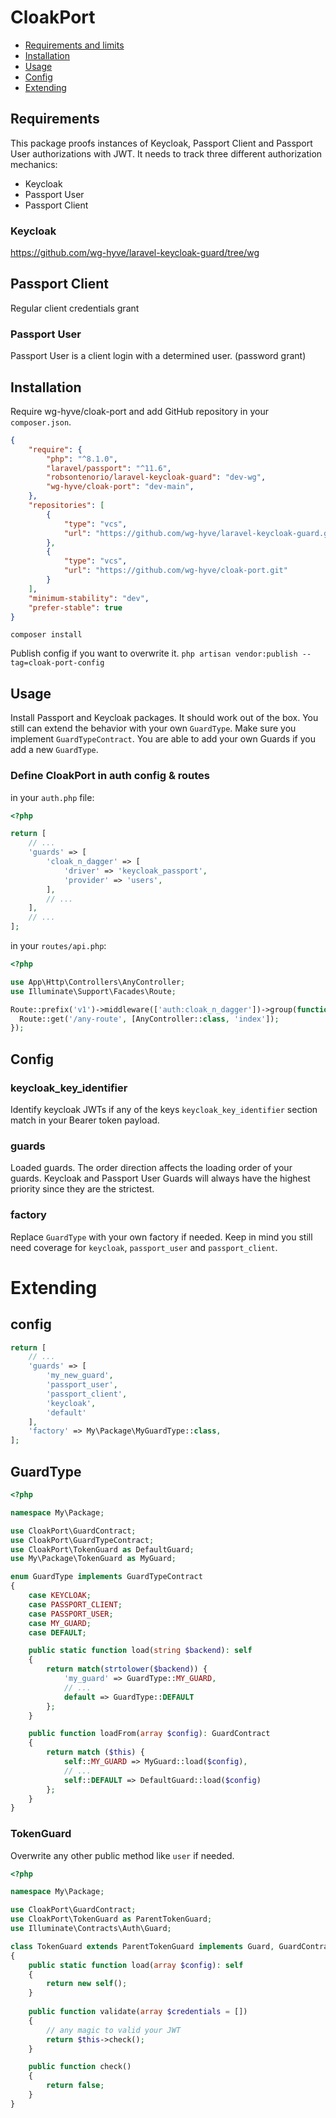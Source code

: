 # CloakPort
- [Requirements and limits](#requirements)
- [Installation](#installation)
- [Usage](#usage)
- [Config](#config)
- [Extending](#extending)

## Requirements

This package proofs instances of Keycloak, Passport Client and Passport User authorizations with JWT.
It needs to track three different authorization mechanics:
- Keycloak
- Passport User
- Passport Client

### Keycloak
https://github.com/wg-hyve/laravel-keycloak-guard/tree/wg


## Passport Client
Regular client credentials grant

### Passport User
Passport User is a client login with a determined user. (password grant)  

## Installation
Require wg-hyve/cloak-port and add GitHub repository in your `composer.json`.
``` json
{
    "require": {
        "php": "^8.1.0",
        "laravel/passport": "^11.6",
        "robsontenorio/laravel-keycloak-guard": "dev-wg",
        "wg-hyve/cloak-port": "dev-main",
    },
    "repositories": [
        {
            "type": "vcs",
            "url": "https://github.com/wg-hyve/laravel-keycloak-guard.git"
        },
        {
            "type": "vcs",
            "url": "https://github.com/wg-hyve/cloak-port.git"
        }
    ],
    "minimum-stability": "dev",
    "prefer-stable": true
}
```
`composer install`

Publish config if you want to overwrite it. `php artisan vendor:publish --tag=cloak-port-config`

## Usage
Install Passport and Keycloak packages. It should work out of the box.
You still can extend the behavior with your own `GuardType`. Make sure you implement `GuardTypeContract`.
You are able to add your own Guards if you add a new `GuardType`.

### Define CloakPort in auth config & routes
in your `auth.php` file:
```php
<?php

return [
    // ...
    'guards' => [
        'cloak_n_dagger' => [
            'driver' => 'keycloak_passport',
            'provider' => 'users',
        ],
        // ...
    ],
    // ...
];
```

in your `routes/api.php`:
```php
<?php

use App\Http\Controllers\AnyController;
use Illuminate\Support\Facades\Route;

Route::prefix('v1')->middleware(['auth:cloak_n_dagger'])->group(function () {
  Route::get('/any-route', [AnyController::class, 'index']);
});
```

## Config

### keycloak_key_identifier
Identify keycloak JWTs if any of the keys `keycloak_key_identifier` section match in your Bearer token payload.

### guards
Loaded guards. The order direction affects the loading order of your guards.
Keycloak and Passport User Guards will always have the highest priority since they are the strictest.

### factory
Replace `GuardType` with your own factory if needed. Keep in mind you still need coverage for `keycloak`, `passport_user` and `passport_client`.

# Extending
## config
``` php
return [
    // ...
    'guards' => [
        'my_new_guard',
        'passport_user',
        'passport_client',
        'keycloak',
        'default'
    ],
    'factory' => My\Package\MyGuardType::class,
];
```

## GuardType

``` php
<?php

namespace My\Package;

use CloakPort\GuardContract;
use CloakPort\GuardTypeContract;
use CloakPort\TokenGuard as DefaultGuard;
use My\Package\TokenGuard as MyGuard;

enum GuardType implements GuardTypeContract
{
    case KEYCLOAK;
    case PASSPORT_CLIENT;
    case PASSPORT_USER;
    case MY_GUARD;
    case DEFAULT;

    public static function load(string $backend): self
    {
        return match(strtolower($backend)) {
            'my_guard' => GuardType::MY_GUARD,
            // ...
            default => GuardType::DEFAULT
        };
    }

    public function loadFrom(array $config): GuardContract
    {
        return match ($this) {
            self::MY_GUARD => MyGuard::load($config),
            // ...
            self::DEFAULT => DefaultGuard::load($config)
        };
    }
}
```

### TokenGuard
Overwrite any other public method like `user` if needed.
``` php
<?php

namespace My\Package;

use CloakPort\GuardContract;
use CloakPort\TokenGuard as ParentTokenGuard;
use Illuminate\Contracts\Auth\Guard;

class TokenGuard extends ParentTokenGuard implements Guard, GuardContract
{
    public static function load(array $config): self
    {
        return new self();
    }
    
    public function validate(array $credentials = [])
    {
        // any magic to valid your JWT
        return $this->check();
    }

    public function check()
    {
        return false;
    }
}
```